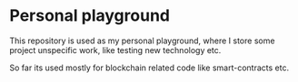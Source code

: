 # Personal playground

This repository is used as my personal playground, where I store some project unspecific work, like testing new technology etc.

So far its used mostly for blockchain related code like smart-contracts etc.
